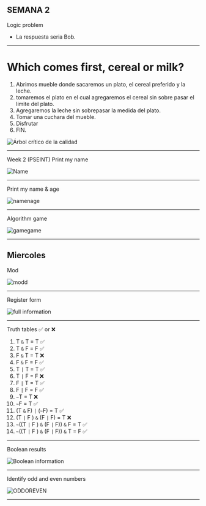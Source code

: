 ## SEMANA 2
Logic problem
- La respuesta seria Bob.
______________________________________________________________________________________________
# Which comes first, cereal or milk?
1. Abrimos mueble donde sacaremos un plato, el cereal preferido y la leche.
2. tomaremos el plato en el cual agregaremos el cereal sin sobre pasar el limite del plato.
3. Agregaremos la leche sin sobrepasar la medida del plato.
4. Tomar una cuchara del mueble.
5. Disfrutar
6. FIN.

![Árbol crítico de la calidad](https://user-images.githubusercontent.com/116528251/204682643-72b72aa9-33e2-451b-9b7c-0a52bbab0062.png)
______________________________________________________________________________________________
Week 2 (PSEINT)
Print my name

![Name](https://user-images.githubusercontent.com/116528251/205516405-cb4f074f-cd67-4ad5-bda9-5b44b0d772eb.jpg)
______________________________________________________________________________________________
Print my name & age

![namenage](https://user-images.githubusercontent.com/116528251/205517915-7d01705e-ca0f-476c-9d0c-4c34304a74b1.jpg)
______________________________________________________________________________________________
Algorithm game

![gamegame](https://user-images.githubusercontent.com/116528251/205538155-0e97f043-aaa4-47aa-be29-f272188ae601.jpg)
______________________________________________________________________________________________
## Miercoles
Mod

![modd](https://user-images.githubusercontent.com/116528251/205756834-f85f9de4-2ed1-4721-aed6-b7f7f0852a3e.jpg)

______________________________________________________________________________________________
Register form

![full information](https://user-images.githubusercontent.com/116528251/205762304-0eeca7c6-7ca8-4648-b289-9b5e2d4cde07.jpg)


______________________________________________________________________________________________
Truth tables ✅ or ❌

1. T `&` T = T ✅
2. T `&` F = F ✅
3. F `&` T = T ❌
4. F `&` F = F ✅
5. T `|` T = T ✅
6. T `|` F = F ❌
7. F `|` T = T ✅
8. F `|` F = F ✅
9. `~`T = T ❌
10. `~`F = T ✅
11. (T `&` F) `|` (`~`F) = T ✅
12. (T `|` F ) `&` (F `|` F) = T ❌
13. `~`((T `|` F ) `&` (F `|` F)) `&` F = T ✅
14. `~`((T `|` F ) `&` (F `|` F)) `&` T = F ✅

______________________________________________________________________________________________
Boolean results

![Boolean information](https://user-images.githubusercontent.com/116528251/207182241-9f7ec77e-dbaf-4284-93cd-82fc33da44a9.jpg)

______________________________________________________________________________________________
Identify odd and even numbers

![ODDOREVEN](https://user-images.githubusercontent.com/116528251/207184535-95c1a6d1-5642-4c3e-8ff8-2d51e290ae89.jpg)

______________________________________________________________________________________________
